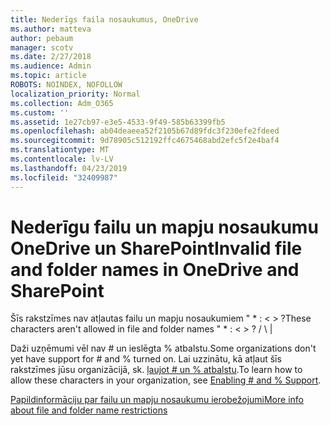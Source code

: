 ```yaml
---
title: Nederīgs faila nosaukumus, OneDrive
ms.author: matteva
author: pebaum
manager: scotv
ms.date: 2/27/2018
ms.audience: Admin
ms.topic: article
ROBOTS: NOINDEX, NOFOLLOW
localization_priority: Normal
ms.collection: Adm_O365
ms.custom: ''
ms.assetid: 1e27cb97-e3e5-4533-9f49-585b63399fb5
ms.openlocfilehash: ab04deaeea52f2105b67d89fdc3f230efe2fdeed
ms.sourcegitcommit: 9d78905c512192ffc4675468abd2efc5f2e4baf4
ms.translationtype: MT
ms.contentlocale: lv-LV
ms.lasthandoff: 04/23/2019
ms.locfileid: "32409987"
---
```

# <a name="invalid-file-and-folder-names-in-onedrive-and-sharepoint"></a><span data-ttu-id="8b921-102">Nederīgu failu un mapju nosaukumu OneDrive un SharePoint</span><span class="sxs-lookup"><span data-stu-id="8b921-102">Invalid file and folder names in OneDrive and SharePoint</span></span>

<span data-ttu-id="8b921-103">Šīs rakstzīmes nav atļautas failu un mapju nosaukumiem " \* : \< \> ?</span><span class="sxs-lookup"><span data-stu-id="8b921-103">These characters aren't allowed in file and folder names " \* : \< \> ?</span></span> <span data-ttu-id="8b921-104">/ \ |</span><span class="sxs-lookup"><span data-stu-id="8b921-104"></span></span> 
  
<span data-ttu-id="8b921-105">Daži uzņēmumi vēl nav # un ieslēgta % atbalstu.</span><span class="sxs-lookup"><span data-stu-id="8b921-105">Some organizations don't yet have support for # and % turned on.</span></span> <span data-ttu-id="8b921-106">Lai uzzinātu, kā atļaut šīs rakstzīmes jūsu organizācijā, sk. [ļaujot # un % atbalstu](https://go.microsoft.com/fwlink/?linkid=862611).</span><span class="sxs-lookup"><span data-stu-id="8b921-106">To learn how to allow these characters in your organization, see [Enabling # and % Support](https://go.microsoft.com/fwlink/?linkid=862611).</span></span> 
  
[<span data-ttu-id="8b921-107">Papildinformāciju par failu un mapju nosaukumu ierobežojumi</span><span class="sxs-lookup"><span data-stu-id="8b921-107">More info about file and folder name restrictions</span></span>](https://go.microsoft.com/fwlink/?linkid=866430)
  

